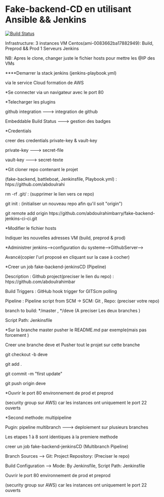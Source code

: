 # Fake-backend-CD en utilisant Ansible && Jenkins

[![Build Status](http://34.232.53.243/buildStatus/icon?job=fake-backend-jenkins_ci_cd)](http://34.232.53.243/job/fake-backend-jenkins_ci_cd/)

Infrastructure: 3 instances VM Centos(ami-0083662ba17882949): Build, Preprod && Prod
1 Serveurs Jenkins

NB: Apres le clone, changer juste le fichier hosts pour mettre les @IP des VMs

****Demarrer la stack jenkins (jenkins-playbook.yml)

via le service Cloud formation de AWS

*Se connecter via un navigateur avec le port 80

*Telecharger les plugins

github integration ---> integration de github

Embeddable Build Status ---> gestion des badges

*Credentials

creer des credentials private-key & vault-key

private-key ---> secret-file

vault-key ---> secret-texte

*Git cloner repo contenant le projet

(fake-backend, battleboat, Jenkinsfile, Playbook.yml) : htps://github.com/abdoulrahi

rm -rf .git/ : (supprimer le lien vers ce repo)

git init : (initialiser un nouveau repo afin qu'il soit "origin")

git remote add origin htps://github.com/abdoulrahimbarry/fake-backend-jenkins-ci-ci.git

*Modifier le fichier hosts

Indiquer les nouvelles adresses VM (build, preprod & prod)

*Administrer jenkins-->configuration du systeme-->GithubServer-->

Avancé(copier l'url proposé en cliquant sur la case à cocher)

*Creer un job fake-backend-jenkinsCD (Pipeline)

Description : Github project(preciser le lien du repo) : htps://github.com/abdoulrahimbar

Build Triggers : GitHub hook trigger for GITScm polling

Pipeline : Pipeline script from SCM -> SCM: Git , Repo: (preciser votre repo)

branch to build: */master , */deve (A preciser Les deux branches )

Script Path: Jenkinsfile

*Sur la branche master pusher le README.md par exemple(mais pas forcement )

Creer une branche deve et Pusher tout le projet sur cette branche

git checkout -b deve

git add .

git commit -m "first update"

git push origin deve

*Ouvrir le port 80 environnement de prod et preprod

(security group sur AWS) car les instances ont uniquement le port 22 ouverts

*Second methode: multipipeline

Pugin: pipeline multibranch ---> deploiement sur plusieurs branches

Les etapes  1 à 8 sont identiques à la premiere methode

creer un job fake-backend-jenkinsCD (Multibranch Pipeline)

Branch Sources --> Git: Project Repository: (Preciser le repo)

Build Configuration --> Mode: By Jenkinsfile, Script Path: Jenkinsfile

Ouvrir le port 80 environnement de prod et preprod

(security group sur AWS) car les instances ont uniquement le port 22 ouverts
